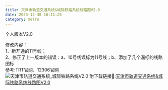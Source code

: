 ```yaml
---
title: 天津市轨道交通系统&城际铁路系统线路图V2.0
date: 2023-12-30 16:11:24
category: metro
---
```

个人版本V2.0
<!--more-->
修改内容：  
1、新开通的11号线；  
2、修正了上一版本的错误：a、10号线误标为11号线；b、添加了几个漏标的线路图标  
参考:TRT官网、12306官网  
![天津市轨道交通系统_城际铁路系统V2.0](https://s2.loli.net/2024/01/04/oMQuiBy5s1qfpx9.jpg "地铁&城际")
附下载链接🔗:<a href="https://raw.githubusercontent.com/ztongkop/resume/main/%E5%A4%A9%E6%B4%A5%E5%B8%82%E8%BD%A8%E9%81%93%E4%BA%A4%E9%80%9A%26%E5%9F%8E%E9%99%85%E9%93%81%E8%B7%AFV2.0.pdf">天津市轨道交通系统&城际铁路系统线路图V2.0</a>
